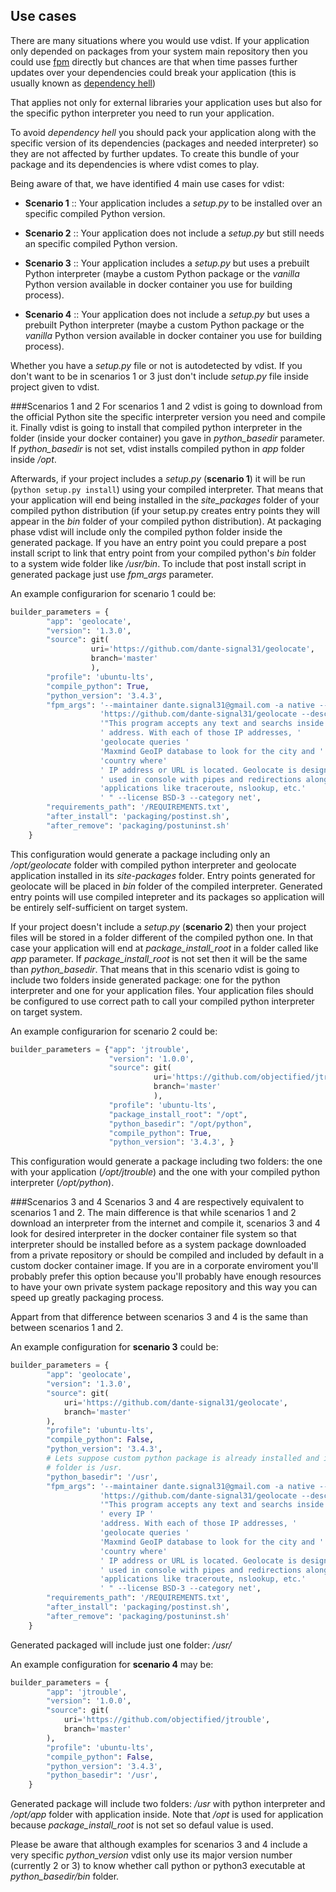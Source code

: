 ## Use cases
There are many situations where you would use vdist. If your application only
depended on packages from your system main repository then you could use
[fpm](https://github.com/jordansissel/fpm) directly but chances are that when
time passes further updates over your dependencies could break your application
(this is usually known as
[dependency hell](https://en.wikipedia.org/wiki/Dependency_hell))

That applies not only for external libraries your application uses but also for
the specific python interpreter you need to run your application.

To avoid *dependency hell* you should pack your application along with the
specific version of its dependencies (packages and needed interpreter) so they
are not affected by further updates. To create this bundle of your package and
its dependencies is where vdist comes to play.

Being aware of that, we have identified 4 main use cases for vdist:

- **Scenario 1** :: Your application includes a *setup.py* to be installed over
an specific compiled Python version.

- **Scenario 2** :: Your application does not include a *setup.py* but still
needs an specific compiled Python version.

- **Scenario 3** :: Your application includes a *setup.py* but uses a prebuilt
Python interpreter (maybe a custom Python package or the *vanilla* Python version
available in docker container you use for building process).

- **Scenario 4** :: Your application does not include a *setup.py* but uses a
prebuilt Python interpreter (maybe a custom Python package or the *vanilla*
Python version available in docker container you use for building process).

Whether you have a *setup.py* file or not is autodetected by vdist. If you don't want
to be in scenarios 1 or 3 just don't include *setup.py* file inside project given
to vdist.

###Scenarios 1 and 2
For scenarios 1 and 2 vdist is going to download from the official Python site
the specific interpreter version you need and compile it. Finally vdist is
going to install that compiled python interpreter in the folder (inside your
docker container) you gave in *python_basedir* parameter. If *python_basedir*
is not set, vdist installs compiled python in *app* folder inside */opt*.

Afterwards, if your project includes a *setup.py* (**scenario 1**) it will be run
(`python setup.py install`) using your compiled interpreter. That
means that your application will end being installed in the *site_packages*
folder of your compiled python distribution (if your setup.py creates entry
points they will appear in the *bin* folder of your compiled python distribution).
At packaging phase vdist will include only the compiled python folder inside the
generated package. If you have an entry point you could prepare a post install
script to link that entry point from your compiled python's *bin* folder to a
system wide folder like */usr/bin*. To include that post install script in
generated package just use *fpm_args* parameter.

An example configurarion for scenario 1 could be:
```python
builder_parameters = {
        "app": 'geolocate',
        "version": '1.3.0',
        "source": git(
                  uri='https://github.com/dante-signal31/geolocate',
                  branch='master'
                  ),
        "profile": 'ubuntu-lts',
        "compile_python": True,
        "python_version": '3.4.3',
        "fpm_args": '--maintainer dante.signal31@gmail.com -a native --url '
                    'https://github.com/dante-signal31/geolocate --description '
                    '"This program accepts any text and searchs inside every IP'
                    ' address. With each of those IP addresses, '
                    'geolocate queries '
                    'Maxmind GeoIP database to look for the city and '
                    'country where'
                    ' IP address or URL is located. Geolocate is designed to be'
                    ' used in console with pipes and redirections along with '
                    'applications like traceroute, nslookup, etc.'
                    ' " --license BSD-3 --category net',
        "requirements_path": '/REQUIREMENTS.txt',
        "after_install": 'packaging/postinst.sh',
        "after_remove": 'packaging/postuninst.sh'
    }
```
This configuration would generate a package including only an */opt/geolocate*
folder with compiled python interpreter and geolocate application installed in
its *site-packages* folder. Entry points generated for geolocate will be placed
in *bin* folder of the compiled interpreter. Generated entry points will use
compiled intepreter and its packages so application will be entirely
self-sufficient on target system.


If your project doesn't include a *setup.py* (**scenario 2**) then your project
files will be stored in a folder different of the compiled python one. In that
case your application will end at *package_install_root* in a folder called
like *app* parameter. If *package_install_root* is not set then it will be the same
than *python_basedir*. That means that in this scenario vdist is going to include
two folders inside generated package: one for the python interpreter and one
for your application files. Your application files should be configured to use
correct path to call your compiled python interpreter on target system.

An example configurarion for scenario 2 could be:
```python
builder_parameters = {"app": 'jtrouble',
                      "version": '1.0.0',
                      "source": git(
                                uri='https://github.com/objectified/jtrouble',
                                branch='master'
                                ),
                      "profile": 'ubuntu-lts',
                      "package_install_root": "/opt",
                      "python_basedir": "/opt/python",
                      "compile_python": True,
                      "python_version": '3.4.3', }
```
This configuration would generate a package including two folders: the one with
your application (*/opt/jtrouble*) and the one with your compiled python
interpreter (*/opt/python*).

###Scenarios 3 and 4
Scenarios 3 and 4 are respectively equivalent to scenarios 1 and 2. The main
difference is that while scenarios 1 and 2 download an interpreter from the
internet and compile it, scenarios 3 and 4 look for desired interpreter in the
docker container file system so that interpreter should be installed before
as a system package downloaded from a private repository or should be compiled
and included by default in a custom docker container image. If you are in a
corporate enviroment you'll probably prefer this option because you'll probably
have enough resources to have your own private system package repository and
this way you can speed up greatly packaging process.

Appart from that difference between scenarios 3 and 4 is the same than between
scenarios 1 and 2.

An example configuration for **scenario 3** could be:
```python
builder_parameters = {
        "app": 'geolocate',
        "version": '1.3.0',
        "source": git(
            uri='https://github.com/dante-signal31/geolocate',
            branch='master'
        ),
        "profile": 'ubuntu-lts',
        "compile_python": False,
        "python_version": '3.4.3',
        # Lets suppose custom python package is already installed and its root
        # folder is /usr.
        "python_basedir": '/usr',
        "fpm_args": '--maintainer dante.signal31@gmail.com -a native --url '
                    'https://github.com/dante-signal31/geolocate --description '
                    '"This program accepts any text and searchs inside'
                    ' every IP '
                    'address. With each of those IP addresses, '
                    'geolocate queries '
                    'Maxmind GeoIP database to look for the city and '
                    'country where'
                    ' IP address or URL is located. Geolocate is designed to be'
                    ' used in console with pipes and redirections along with '
                    'applications like traceroute, nslookup, etc.'
                    ' " --license BSD-3 --category net',
        "requirements_path": '/REQUIREMENTS.txt',
        "after_install": 'packaging/postinst.sh',
        "after_remove": 'packaging/postuninst.sh'
    }
```
Generated packaged will include just one folder: */usr/*

An example configuration for **scenario 4** may be:
```python
builder_parameters = {
        "app": 'jtrouble',
        "version": '1.0.0',
        "source": git(
            uri='https://github.com/objectified/jtrouble',
            branch='master'
        ),
        "profile": 'ubuntu-lts',
        "compile_python": False,
        "python_version": '3.4.3',
        "python_basedir": '/usr',
    }
```
Generated package will include two folders: */usr* with python interpreter and
*/opt/app* folder with application inside. Note that */opt* is used for
application because *package_install_root* is not set so defaul value is used.

Please be aware that although examples for scenarios 3 and 4 include a very
specific *python_version* vdist only use its major version number (currently 2
or 3) to know whether call python or python3 executable at *python_basedir/bin*
folder.


